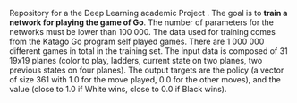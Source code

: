 Repository for a the Deep Learning academic Project . The goal is to **train a network for playing the game of Go**. The number of parameters for the networks must be lower than 100 000. The data used for training comes from the Katago Go program self played games. There are 1 000 000 different games in total in the training set. The input data is composed of 31 19x19 planes (color to play, ladders, current state on two planes, two previous states on four planes). The output targets are the policy (a vector of size 361 with 1.0 for the move played, 0.0 for the other moves), and the value (close to 1.0 if White wins, close to 0.0 if Black wins). 
